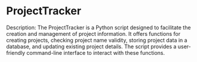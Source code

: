 ﻿# ProjectTracker

Description: The ProjectTracker is a Python script designed to facilitate the creation and management of project information. It offers functions for creating projects, checking project name validity, storing project data in a database, and updating existing project details. The script provides a user-friendly command-line interface to interact with these functions.

